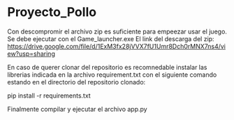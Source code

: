 # Proyecto_Pollo
Con descompromir el archivo zip es suficiente para empeezar usar el juego.
Se debe ejecutar con el Game_launcher.exe 
El link del descarga del zip:
https://drive.google.com/file/d/1ExM3fx28jVVX7fU1Umr8Dch0rMNX7ns4/view?usp=sharing

En caso de querer clonar del repositorio es recomnedable instalar las librerias indicada en la archivo requirement.txt
con el siguiente comando estando en el directorio del repositorio clonado:

pip install -r requirements.txt

Finalmente compilar y ejecutar el archivo app.py
